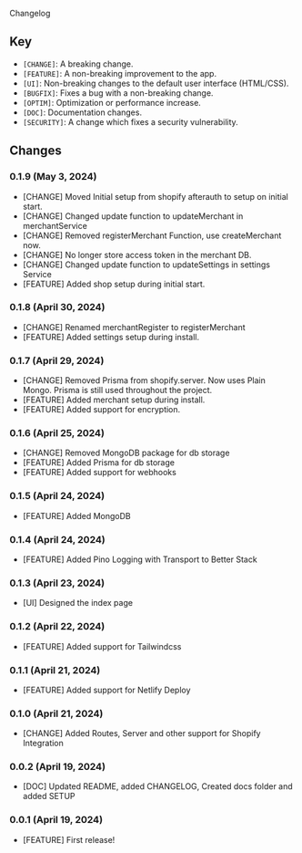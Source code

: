 Changelog

## Key

* `[CHANGE]`: A breaking change. 
* `[FEATURE]`: A non-breaking improvement to the app. 
* `[UI]`: Non-breaking changes to the default user interface (HTML/CSS).
* `[BUGFIX]`: Fixes a bug with a non-breaking change.
* `[OPTIM]`: Optimization or performance increase.
* `[DOC]`: Documentation changes.
* `[SECURITY]`: A change which fixes a security vulnerability.


## Changes

### 0.1.9 (May 3, 2024)

* [CHANGE] Moved Initial setup from shopify afterauth to setup on initial start.
* [CHANGE] Changed update function to updateMerchant in merchantService
* [CHANGE] Removed registerMerchant Function, use createMerchant now.
* [CHANGE] No longer store access token in the merchant DB.
* [CHANGE] Changed update function to updateSettings in settings Service
* [FEATURE] Added shop setup during initial start. 

### 0.1.8 (April 30, 2024)

* [CHANGE] Renamed merchantRegister to registerMerchant
* [FEATURE] Added settings setup during install. 

### 0.1.7 (April 29, 2024)

* [CHANGE] Removed Prisma from shopify.server. Now uses Plain Mongo. Prisma is still used throughout the project. 
* [FEATURE] Added merchant setup during install. 
* [FEATURE] Added support for encryption.

### 0.1.6 (April 25, 2024)

* [CHANGE] Removed MongoDB package for db storage
* [FEATURE] Added Prisma for db storage
* [FEATURE] Added support for webhooks

### 0.1.5 (April 24, 2024)

* [FEATURE] Added MongoDB  

### 0.1.4 (April 24, 2024)

* [FEATURE] Added Pino Logging with Transport to Better Stack 

### 0.1.3 (April 23, 2024)

* [UI] Designed the index page 

### 0.1.2 (April 22, 2024)

* [FEATURE] Added support for Tailwindcss

### 0.1.1 (April 21, 2024)

* [FEATURE] Added support for Netlify Deploy

### 0.1.0 (April 21, 2024)

* [CHANGE] Added Routes, Server and other support for Shopify Integration

### 0.0.2 (April 19, 2024)

* [DOC] Updated README, added CHANGELOG, Created docs folder and added SETUP

### 0.0.1 (April 19, 2024)

* [FEATURE] First release!